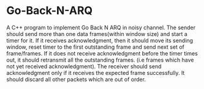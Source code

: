# Go-Back-N-ARQ
A C++ program to implement Go Back N ARQ in noisy channel. 
The sender should send more than one data frames(within window size) and start a timer for it. 
If it receives acknowledgment, then it should move its sending window, reset timer to the first outstanding frame and send next set of frame/frames. If it does not receive acknowledgment before the timer times out, it should retransmit all the outstanding frames. (i.e frames which have not yet received acknowledgment). The receiver should send acknowledgment only if it receives the expected frame successfully. It should discard all other packets which are out of order.
